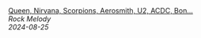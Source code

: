 <!--2024-08-25 15:30:07-->
<div class="yb">
  <a class="nodecor" href="/index.html?rok/queen_nirvana_scorpions_aerosmith_u2_acdc_bon_joviclassic_rock_songs_70s_80s_90s_full_album">
    <img class="preview" data-videoid="11oNNjscNK0" src="https://i2.ytimg.com/vi/11oNNjscNK0/hqdefault.jpg" align="middle" alt="">
  </a>
  <div class="inlbl text">
    <a class="nodecor" href="/index.html?rok/queen_nirvana_scorpions_aerosmith_u2_acdc_bon_joviclassic_rock_songs_70s_80s_90s_full_album">Queen, Nirvana, Scorpions, Aerosmith, U2, ACDC, Bon...</a><br>
    <i class="smaller2">Rock Melody</i><br>
    <i class="smaller3">2024-08-25</i>
  </div>
</div>
